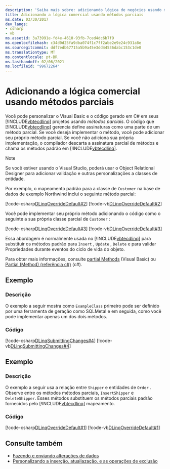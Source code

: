 ```yaml
---
description: 'Saiba mais sobre: adicionando lógica de negócios usando métodos parciais'
title: Adicionando a lógica comercial usando métodos parciais
ms.date: 03/30/2017
dev_langs:
- csharp
- vb
ms.assetid: 3a73991e-fd4e-4610-93fb-7ced4dc6b7f9
ms.openlocfilehash: c34d0d25fa9dba074f1c7ff2abe2e9e24c931a8e
ms.sourcegitcommit: ddf7edb67715a5b9a45e3dd44536dabc153c1de0
ms.translationtype: MT
ms.contentlocale: pt-BR
ms.lasthandoff: 02/06/2021
ms.locfileid: "99672264"
---
```

# <a name="adding-business-logic-by-using-partial-methods"></a>Adicionando a lógica comercial usando métodos parciais

Você pode personalizar o Visual Basic e o código gerado em C# em seus [!INCLUDE[vbtecdlinq](../../../../../../includes/vbtecdlinq-md.md)] projetos usando *métodos parciais*. O código que [!INCLUDE[vbtecdlinq](../../../../../../includes/vbtecdlinq-md.md)] gerencia define assinaturas como uma parte de um método parcial. Se você deseja implementar o método, você pode adicionar seu próprio método parcial. Se você não adiciona sua própria implementação, o compilador descarta a assinatura parcial de métodos e chama os métodos padrão em [!INCLUDE[vbtecdlinq](../../../../../../includes/vbtecdlinq-md.md)].  
  
> [!NOTE]
> Se você estiver usando o Visual Studio, poderá usar o Object Relational Designer para adicionar validação e outras personalizações a classes de entidade.  
  
 Por exemplo, o mapeamento padrão para a classe de `Customer` na base de dados de exemplo Northwind inclui o seguinte método parcial:  
  
 [!code-csharp[DLinqOverrideDefault#2](../../../../../../samples/snippets/csharp/VS_Snippets_Data/DLinqOverrideDefault/cs/northwind.cs#2)]
 [!code-vb[DLinqOverrideDefault#2](../../../../../../samples/snippets/visualbasic/VS_Snippets_Data/DLinqOverrideDefault/vb/northwind.vb#2)]  
  
 Você pode implementar seu próprio método adicionando o código como o seguinte a sua própria classe parcial de `Customer` :  
  
 [!code-csharp[DLinqOverrideDefault#3](../../../../../../samples/snippets/csharp/VS_Snippets_Data/DLinqOverrideDefault/cs/Program.cs#3)]
 [!code-vb[DLinqOverrideDefault#3](../../../../../../samples/snippets/visualbasic/VS_Snippets_Data/DLinqOverrideDefault/vb/Module1.vb#3)]  
  
 Essa abordagem é normalmente usada no [!INCLUDE[vbtecdlinq](../../../../../../includes/vbtecdlinq-md.md)] para substituir os métodos padrão para `Insert` , `Update` , `Delete` e para validar Propriedades durante eventos do ciclo de vida do objeto.  
  
 Para obter mais informações, consulte [partial Methods](../../../../../visual-basic/programming-guide/language-features/procedures/partial-methods.md) (Visual Basic) ou [Partial (Method) (referência c#)](../../../../../csharp/language-reference/keywords/partial-method.md) (c#).  
  
## <a name="example"></a>Exemplo  
  
### <a name="description"></a>Descrição  

 O exemplo a seguir mostra como `ExampleClass` primeiro pode ser definido por uma ferramenta de geração como SQLMetal e em seguida, como você pode implementar apenas um dos dois métodos.  
  
### <a name="code"></a>Código  

 [!code-csharp[DLinqSubmittingChanges#4](../../../../../../samples/snippets/csharp/VS_Snippets_Data/DLinqSubmittingChanges/cs/Program.cs#4)]
 [!code-vb[DLinqSubmittingChanges#4](../../../../../../samples/snippets/visualbasic/VS_Snippets_Data/DLinqSubmittingChanges/vb/Module1.vb#4)]  
  
## <a name="example"></a>Exemplo  
  
### <a name="description"></a>Descrição  

 O exemplo a seguir usa a relação entre `Shipper` e entidades de `Order` . Observe entre os métodos métodos parciais, `InsertShipper` e `DeleteShipper`. Esses métodos substituem os métodos parciais padrão fornecidos pelo [!INCLUDE[vbtecdlinq](../../../../../../includes/vbtecdlinq-md.md)] mapeamento.  
  
### <a name="code"></a>Código  

 [!code-csharp[DLinqOverrideDefault#1](../../../../../../samples/snippets/csharp/VS_Snippets_Data/DLinqOverrideDefault/cs/northwind.cs#1)]
 [!code-vb[DLinqOverrideDefault#1](../../../../../../samples/snippets/visualbasic/VS_Snippets_Data/DLinqOverrideDefault/vb/northwind.vb#1)]  
  
## <a name="see-also"></a>Consulte também

- [Fazendo e enviando alterações de dados](making-and-submitting-data-changes.md)
- [Personalizando a inserção, atualiazação, e as operações de exclusão](customizing-insert-update-and-delete-operations.md)
